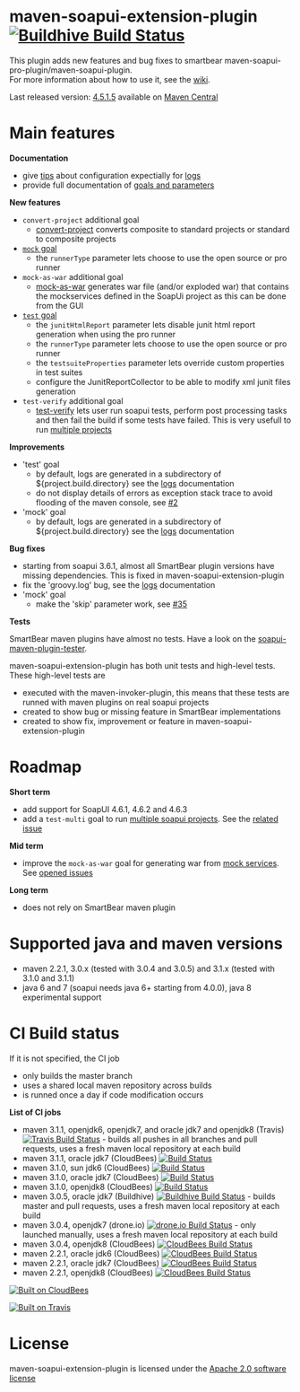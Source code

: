 <!--
~ Copyright 2012-2013 Thomas Bouffard (redfish4ktc)
~
~ Licensed under the Apache License, Version 2.0 (the "License");
~ you may not use this file except in compliance with the License.
~ You may obtain a copy of the License at
~
~   http://www.apache.org/licenses/LICENSE-2.0
~
~ Unless required by applicable law or agreed to in writing,
~ software distributed under the License is distributed on an
~ "AS IS" BASIS, WITHOUT WARRANTIES OR CONDITIONS OF ANY
~ KIND, either express or implied.  See the License for the
~ specific language governing permissions and limitations
~ under the License.
-->

maven-soapui-extension-plugin [![Buildhive Build Status](https://buildhive.cloudbees.com/job/redfish4ktc/job/maven-soapui-extension-plugin/badge/icon)](https://buildhive.cloudbees.com/job/redfish4ktc/job/maven-soapui-extension-plugin/)
============

This plugin adds new features and bug fixes to smartbear maven-soapui-pro-plugin/maven-soapui-plugin.  
For more information about how to use it, see the [wiki](https://github.com/redfish4ktc/maven-soapui-extension-plugin/wiki).

Last released version: [4.5.1.5](https://github.com/redfish4ktc/maven-soapui-extension-plugin/wiki#wiki-changelog) available on [Maven Central](http://search.maven.org/#search|gav|1|g%3A%22com.github.redfish4ktc.soapui%22%20AND%20a%3A%22maven-soapui-extension-plugin%22)


Main features
============

**Documentation**

  * give [tips](https://github.com/redfish4ktc/maven-soapui-extension-plugin/wiki/Tips) about configuration expectially for [logs](https://github.com/redfish4ktc/maven-soapui-extension-plugin/wiki/Tips#wiki-log-config)
  * provide full documentation of [goals and parameters](https://github.com/redfish4ktc/maven-soapui-extension-plugin/wiki/Goals)


**New features**

  * `convert-project` additional goal
    * [convert-project](https://github.com/redfish4ktc/maven-soapui-extension-plugin/wiki/Goals#wiki-convert-project-goal) converts composite to standard projects or standard to composite projects
  * [`mock` goal](https://github.com/redfish4ktc/maven-soapui-extension-plugin/wiki/Goals#wiki-mock-goal-add-param)
    * the `runnerType` parameter lets choose to use the open source or pro runner
  * `mock-as-war` additional goal
    * [mock-as-war](https://github.com/redfish4ktc/maven-soapui-extension-plugin/wiki/MockAsWarGoal) generates war file (and/or exploded war) that contains the mockservices defined in the SoapUi project as this can be done from the GUI
  * [`test` goal](https://github.com/redfish4ktc/maven-soapui-extension-plugin/wiki/Goals#wiki-test-goal-add-param)
    * the `junitHtmlReport` parameter lets disable junit html report generation when using the pro runner
    * the `runnerType` parameter lets choose to use the open source or pro runner 
    * the `testsuiteProperties` parameter lets override custom properties in test suites
    * configure the JunitReportCollector to be able to modify xml junit files generation 
  * `test-verify` additional goal
    * [test-verify](https://github.com/redfish4ktc/maven-soapui-extension-plugin/wiki/Goals#wiki-test-verify-goal) lets user run soapui tests, perform post processing tasks and then fail the build if some tests have failed. This is very usefull to run [multiple projects](https://github.com/redfish4ktc/maven-soapui-extension-plugin/wiki/TestGoalMultipleProjects)


**Improvements**

  * 'test' goal
    * by default, logs are generated in a subdirectory of ${project.build.directory} see the [logs](https://github.com/redfish4ktc/maven-soapui-extension-plugin/wiki/Tips#wiki-log-config) documentation
    * do not display details of errors as exception stack trace to avoid flooding of the maven console, see [#2](https://github.com/redfish4ktc/maven-soapui-extension-plugin/issues/2)
  * 'mock' goal
    * by default, logs are generated in a subdirectory of ${project.build.directory} see the [logs](https://github.com/redfish4ktc/maven-soapui-extension-plugin/wiki/Tips#wiki-log-config) documentation


**Bug fixes**

  * starting from soapui 3.6.1, almost all SmartBear plugin versions have missing dependencies. This is fixed in maven-soapui-extension-plugin
  * fix the 'groovy.log' bug, see the [logs](https://github.com/redfish4ktc/maven-soapui-extension-plugin/wiki/Tips#wiki-log-config) documentation
  * 'mock' goal
    * make the 'skip' parameter work, see [#35](https://github.com/redfish4ktc/maven-soapui-extension-plugin/issues/35)


**Tests**

SmartBear maven plugins have almost no tests. Have a look on the [soapui-maven-plugin-tester](https://github.com/SmartBear/soapui/tree/master/soapui-maven-plugin-tester).

maven-soapui-extension-plugin has both unit tests and high-level tests. These high-level tests are

  * executed with the maven-invoker-plugin, this means that these tests are runned with maven plugins on real soapui projects
  * created to show bug or missing feature in SmartBear implementations
  * created to show fix, improvement or feature in maven-soapui-extension-plugin



Roadmap
============

**Short term**

* add support for SoapUI 4.6.1, 4.6.2 and 4.6.3
* add a ```test-multi``` goal to run [multiple soapui projects](https://github.com/redfish4ktc/maven-soapui-extension-plugin/wiki/TestGoalMultipleProjects). See the [related issue](https://github.com/redfish4ktc/maven-soapui-extension-plugin/issues/88)



**Mid term**

* improve the ```mock-as-war``` goal for generating war from [mock services](https://github.com/redfish4ktc/maven-soapui-extension-plugin/wiki/MockAsWarGoal). See [opened issues](https://github.com/redfish4ktc/maven-soapui-extension-plugin/issues?labels=goal%3A%3Amock-as-war&milestone=&page=1&state=open)


**Long term**

* does not rely on SmartBear maven plugin



Supported java and maven versions
============
  * maven 2.2.1, 3.0.x (tested with 3.0.4 and 3.0.5) and 3.1.x (tested with 3.1.0 and 3.1.1)
  * java 6 and 7 (soapui needs java 6+ starting from 4.0.0), java 8 experimental support


  
CI Build status
============

If it is not specified, the CI job

* only builds the master branch
* uses a shared local maven repository across builds
* is runned once a day if code modification occurs


**List of CI jobs**

* maven 3.1.1, openjdk6, openjdk7, and oracle jdk7 and openjdk8 (Travis) [![Travis Build Status](https://secure.travis-ci.org/redfish4ktc/maven-soapui-extension-plugin.png?branch=master)](https://travis-ci.org/redfish4ktc/maven-soapui-extension-plugin) - builds all pushes in all branches and pull requests, uses a fresh maven local repository at each build
* maven 3.1.1, oracle jdk7 (CloudBees) [![Build Status](https://redfish4ktc-oss.ci.cloudbees.com/buildStatus/icon?job=maven-soapui-extension-plugin_maven-3.1.1_oracle_jdk7)](https://redfish4ktc-oss.ci.cloudbees.com/job/maven-soapui-extension-plugin_maven-3.1.1_oracle_jdk7/)
* maven 3.1.0, sun jdk6 (CloudBees) [![Build Status](https://redfish4ktc-oss.ci.cloudbees.com/buildStatus/icon?job=maven-soapui-extension-plugin_maven-3.1.0_sun_jdk6)](https://redfish4ktc-oss.ci.cloudbees.com/job/maven-soapui-extension-plugin_maven-3.1.0_sun_jdk6/)
* maven 3.1.0, oracle jdk7 (CloudBees) [![Build Status](https://redfish4ktc-oss.ci.cloudbees.com/buildStatus/icon?job=maven-soapui-extension-plugin_maven-3.1.0_oracle_jdk7)](https://redfish4ktc-oss.ci.cloudbees.com/job/maven-soapui-extension-plugin_maven-3.1.0_oracle_jdk7/)
* maven 3.1.0, openjdk8 (CloudBees) [![Build Status](https://redfish4ktc-oss.ci.cloudbees.com/buildStatus/icon?job=maven-soapui-extension-plugin_maven-3.1.0_openjdk8)](https://redfish4ktc-oss.ci.cloudbees.com/job/maven-soapui-extension-plugin_maven-3.1.0_openjdk8/)
* maven 3.0.5, oracle jdk7 (Buildhive) [![Buildhive Build Status](https://buildhive.cloudbees.com/job/redfish4ktc/job/maven-soapui-extension-plugin/badge/icon)](https://buildhive.cloudbees.com/job/redfish4ktc/job/maven-soapui-extension-plugin/) - builds master and pull requests, uses a fresh maven local repository at each build
* maven 3.0.4, openjdk7 (drone.io) [![drone.io Build Status](https://drone.io/redfish4ktc/maven-soapui-extension-plugin/status.png)](https://drone.io/redfish4ktc/maven-soapui-extension-plugin/latest) - only launched  manually, uses a fresh maven local repository at each build
* maven 3.0.4, openjdk8 (CloudBees) [![CloudBees Build Status](https://redfish4ktc-oss.ci.cloudbees.com/job/maven-soapui-extension-plugin_maven-3.0.4_openjdk8/badge/icon)](https://redfish4ktc-oss.ci.cloudbees.com/job/maven-soapui-extension-plugin_maven-3.0.4_openjdk8/)
* maven 2.2.1, oracle jdk6 (CloudBees) [![CloudBees Build Status](https://redfish4ktc-oss.ci.cloudbees.com/job/maven-soapui-extension-plugin_maven-2.2.1_oracle_jdk6/badge/icon)](https://redfish4ktc-oss.ci.cloudbees.com/job/maven-soapui-extension-plugin_maven-2.2.1_oracle_jdk6/)
* maven 2.2.1, oracle jdk7 (CloudBees) [![CloudBees Build Status](https://redfish4ktc-oss.ci.cloudbees.com/job/maven-soapui-extension-plugin_maven-2.2.1_oracle_jdk7/badge/icon)](https://redfish4ktc-oss.ci.cloudbees.com/job/maven-soapui-extension-plugin_maven-2.2.1_oracle_jdk7/)
* maven 2.2.1, openjdk8 (CloudBees) [![CloudBees Build Status](https://redfish4ktc-oss.ci.cloudbees.com/job/maven-soapui-extension-plugin_maven-2.2.1_openjdk8/badge/icon)](https://redfish4ktc-oss.ci.cloudbees.com/job/maven-soapui-extension-plugin_maven-2.2.1_openjdk8/)


[![Built on CloudBees](http://www.cloudbees.com/sites/default/files/Button-Built-on-CB-1.png)](http://www.cloudbees.com/dev.cb)

[![Built on Travis](http://about.travis-ci.org/images/travis-mascot-200px.png)](https://travis-ci.org/)

<!--
http://about.travis-ci.org/images/travisci-small.png
-->

License
============

maven-soapui-extension-plugin is licensed under the [Apache 2.0 software license](http://www.apache.org/licenses/LICENSE-2.0.html)
